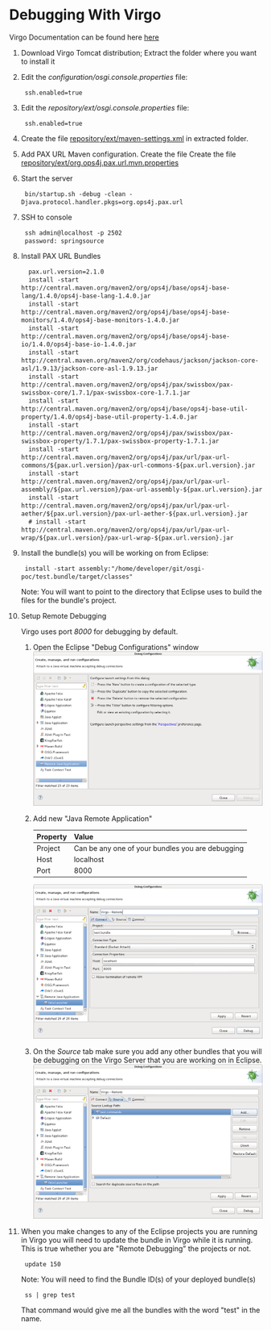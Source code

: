 # Debugging With Virgo

Virgo Documentation can be found here <a href="http://www.eclipse.org/virgo/documentation/virgo-documentation-3.6.2.RELEASE/docs/virgo-user-guide/htmlsingle/virgo-user-guide.html#installation">here</a>

1. Download Virgo Tomcat distribution; Extract the folder where you want to install it
2. Edit the *configuration/osgi.console.properties* file:

        ssh.enabled=true

3. Edit the *repository/ext/osgi.console.properties* file:
 
        ssh.enabled=true

3. Create the file <a href="files/maven-settings.xml">repository/ext/maven-settings.xml</a> in extracted folder.

3. Add PAX URL Maven configuration.  Create the file Create the file <a href="files/org.ops4j.pax.url.mvn.properties">repository/ext/org.ops4j.pax.url.mvn.properties</a>

        
3. Start the server
     
        bin/startup.sh -debug -clean -Djava.protocol.handler.pkgs=org.ops4j.pax.url

4. SSH to console

        ssh admin@localhost -p 2502
        password: springsource

5. Install PAX URL Bundles

         pax.url.version=2.1.0
         install -start http://central.maven.org/maven2/org/ops4j/base/ops4j-base-lang/1.4.0/ops4j-base-lang-1.4.0.jar
         install -start http://central.maven.org/maven2/org/ops4j/base/ops4j-base-monitors/1.4.0/ops4j-base-monitors-1.4.0.jar
         install -start http://central.maven.org/maven2/org/ops4j/base/ops4j-base-io/1.4.0/ops4j-base-io-1.4.0.jar
         install -start http://central.maven.org/maven2/org/codehaus/jackson/jackson-core-asl/1.9.13/jackson-core-asl-1.9.13.jar
         install -start http://central.maven.org/maven2/org/ops4j/pax/swissbox/pax-swissbox-core/1.7.1/pax-swissbox-core-1.7.1.jar
         install -start http://central.maven.org/maven2/org/ops4j/base/ops4j-base-util-property/1.4.0/ops4j-base-util-property-1.4.0.jar
         install -start http://central.maven.org/maven2/org/ops4j/pax/swissbox/pax-swissbox-property/1.7.1/pax-swissbox-property-1.7.1.jar         
         install -start http://central.maven.org/maven2/org/ops4j/pax/url/pax-url-commons/${pax.url.version}/pax-url-commons-${pax.url.version}.jar
         install -start http://central.maven.org/maven2/org/ops4j/pax/url/pax-url-assembly/${pax.url.version}/pax-url-assembly-${pax.url.version}.jar
         install -start http://central.maven.org/maven2/org/ops4j/pax/url/pax-url-aether/${pax.url.version}/pax-url-aether-${pax.url.version}.jar
         # install -start http://central.maven.org/maven2/org/ops4j/pax/url/pax-url-wrap/${pax.url.version}/pax-url-wrap-${pax.url.version}.jar

6. Install the bundle(s) you will be working on from Eclipse:

        install -start assembly:"/home/developer/git/osgi-poc/test.bundle/target/classes"

    Note: You will want to point to the directory that Eclipse uses to build the files for the bundle's project.

7. Setup Remote Debugging

    Virgo uses port *8000* for debugging by default.

    1. Open the Eclipse "Debug Configurations" window 
    ![alt text](images/debug-virgo-01.png "Remote Debug Virgo Step 1")

    2. Add new "Java Remote Application"
    
        | Property      | Value                                            |
        | ------------- |--------------------------------------------------|
        | Project       | Can be any one of your bundles you are debugging |
        | Host          | localhost                                        |
        | Port          | 8000                                             |
        
        ![alt text](images/debug-virgo-02.png "Remote Debug Virgo Step 2")

    3. On the *Source* tab make sure you add any other bundles that you will be debugging on the Virgo Server that you are working on in Eclipse.
    ![alt text](images/debug-virgo-03.png "Remote Debug Virgo Step 3")

8. When you make changes to any of the Eclipse projects you are running in Virgo you will need to update the bundle in Virgo while it is running.  This is true whether you are "Remote Debugging" the projects or not.

        update 150

    Note: You will need to find the Bundle ID(s) of your deployed bundle(s)
    
        ss | grep test
        
    That command would give me all the bundles with the word "test" in the name.
    
